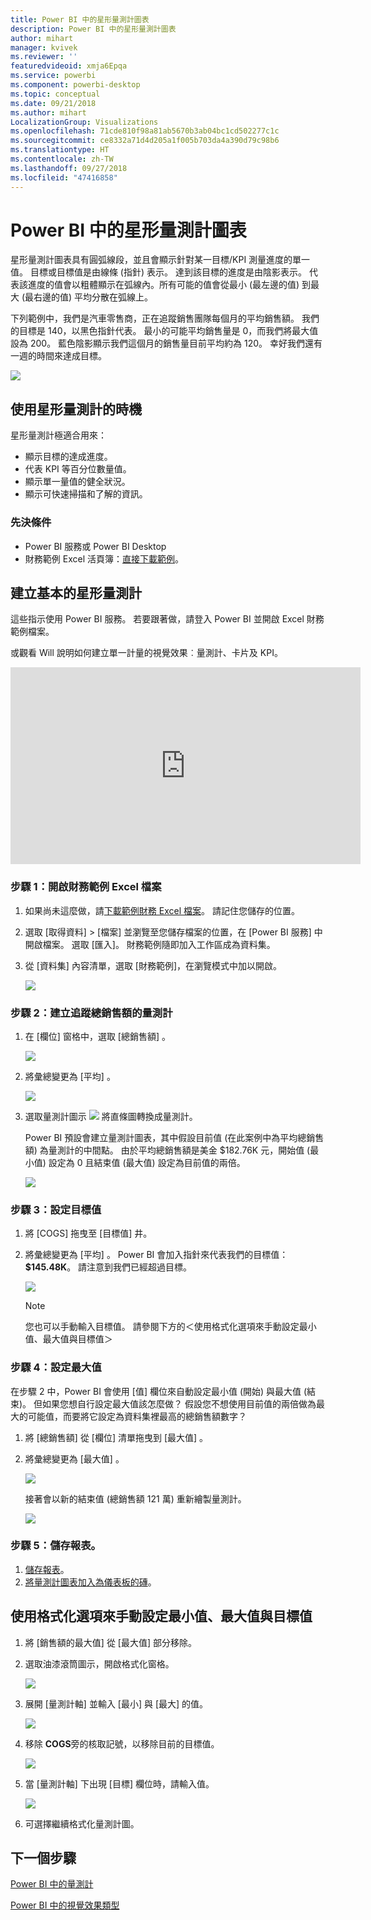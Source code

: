 ```yaml
---
title: Power BI 中的星形量測計圖表
description: Power BI 中的星形量測計圖表
author: mihart
manager: kvivek
ms.reviewer: ''
featuredvideoid: xmja6Epqa
ms.service: powerbi
ms.component: powerbi-desktop
ms.topic: conceptual
ms.date: 09/21/2018
ms.author: mihart
LocalizationGroup: Visualizations
ms.openlocfilehash: 71cde810f98a81ab5670b3ab04bc1cd502277c1c
ms.sourcegitcommit: ce8332a71d4d205a1f005b703da4a390d79c98b6
ms.translationtype: HT
ms.contentlocale: zh-TW
ms.lasthandoff: 09/27/2018
ms.locfileid: "47416858"
---
```

# <a name="radial-gauge-charts-in-power-bi"></a>Power BI 中的星形量測計圖表
星形量測計圖表具有圓弧線段，並且會顯示針對某一目標/KPI 測量進度的單一值。  目標或目標值是由線條 (指針) 表示。 達到該目標的進度是由陰影表示。  代表該進度的值會以粗體顯示在弧線內。所有可能的值會從最小 (最左邊的值) 到最大 (最右邊的值) 平均分散在弧線上。

下列範例中，我們是汽車零售商，正在追蹤銷售團隊每個月的平均銷售額。 我們的目標是 140，以黑色指針代表。  最小的可能平均銷售量是 0，而我們將最大值設為 200。  藍色陰影顯示我們這個月的銷售量目前平均約為 120。 幸好我們還有一週的時間來達成目標。

![](media/power-bi-visualization-radial-gauge-charts/gauge_m.png)

## <a name="when-to-use-a-radial-gauge"></a>使用星形量測計的時機
星形量測計極適合用來：

* 顯示目標的達成進度。
* 代表 KPI 等百分位數量值。
* 顯示單一量值的健全狀況。
* 顯示可快速掃描和了解的資訊。

### <a name="prerequisites"></a>先決條件
 - Power BI 服務或 Power BI Desktop
 - 財務範例 Excel 活頁簿：[直接下載範例](http://go.microsoft.com/fwlink/?LinkID=521962)。

## <a name="create-a-basic-radial-gauge"></a>建立基本的星形量測計
這些指示使用 Power BI 服務。 若要跟著做，請登入 Power BI 並開啟 Excel 財務範例檔案。  

或觀看 Will 說明如何建立單一計量的視覺效果︰量測計、卡片及 KPI。

<iframe width="560" height="315" src="https://www.youtube.com/embed/xmja6EpqaO0?list=PL1N57mwBHtN0JFoKSR0n-tBkUJHeMP2cP" frameborder="0" allowfullscreen></iframe>

### <a name="step-1-open-the-financial-sample-excel-file"></a>步驟 1：開啟財務範例 Excel 檔案
1. 如果尚未這麼做，請[下載範例財務 Excel 檔案](../sample-financial-download.md)。 請記住您儲存的位置。

2. 選取 [取得資料] \> [檔案] 並瀏覽至您儲存檔案的位置，在 [Power BI 服務] 中開啟檔案。 選取 [匯入]。 財務範例隨即加入工作區成為資料集。

3. 從 [資料集] 內容清單，選取 [財務範例]，在瀏覽模式中加以開啟。

    ![](media/power-bi-visualization-radial-gauge-charts/power-bi-dataset.png)

### <a name="step-2-create-a-gauge-to-track-gross-sales"></a>步驟 2：建立追蹤總銷售額的量測計
1. 在 [欄位]  窗格中，選取 [總銷售額] 。
   
   ![](media/power-bi-visualization-radial-gauge-charts/grosssalesvalue_new.png)
2. 將彙總變更為 [平均] 。
   
   ![](media/power-bi-visualization-radial-gauge-charts/changetoaverage_new.png)
3. 選取量測計圖示 ![](media/power-bi-visualization-radial-gauge-charts/gaugeicon_new.png) 將直條圖轉換成量測計。
   
   Power BI 預設會建立量測計圖表，其中假設目前值 (在此案例中為平均總銷售額) 為量測計的中間點。 由於平均總銷售額是美金 $182.76K 元，開始值 (最小值) 設定為 0 且結束值 (最大值) 設定為目前值的兩倍。
   
   ![](media/power-bi-visualization-radial-gauge-charts/gauge_no_target.png)

### <a name="step-3-set-a-target-value"></a>步驟 3：設定目標值
1. 將 [COGS]  拖曳至 [目標值]  井。
2. 將彙總變更為 [平均] 。
   Power BI 會加入指針來代表我們的目標值：**$145.48K**。 請注意到我們已經超過目標。
   
   ![](media/power-bi-visualization-radial-gauge-charts/gaugeinprogress_new.png)
   
   > [!NOTE]
   > 您也可以手動輸入目標值。  請參閱下方的＜使用格式化選項來手動設定最小值、最大值與目標值＞
   > 
   > 

### <a name="step-4-set-a-maximum-value"></a>步驟 4：設定最大值
在步驟 2 中，Power BI 會使用 [值] 欄位來自動設定最小值 (開始) 與最大值 (結束)。  但如果您想自行設定最大值該怎麼做？  假設您不想使用目前值的兩倍做為最大的可能值，而要將它設定為資料集裡最高的總銷售額數字？ 

1. 將 [總銷售額]  從 [欄位]  清單拖曳到 [最大值]  。
2. 將彙總變更為 [最大值] 。
   
   ![](media/power-bi-visualization-radial-gauge-charts/setmaximum_new.png)
   
   接著會以新的結束值 (總銷售額 121 萬) 重新繪製量測計。
   
   ![](media/power-bi-visualization-radial-gauge-charts/power-bi-final-gauge.png)

### <a name="step-5-save-your-report"></a>步驟 5：儲存報表。
1. [儲存報表](../service-report-save.md)。
2. [將量測計圖表加入為儀表板的磚](../service-dashboard-pin-tile-from-report.md)。 

## <a name="use-formatting-options-to-manually-set-minimum-maximum-and-target-values"></a>使用格式化選項來手動設定最小值、最大值與目標值
1. 將 [銷售額的最大值]  從 [最大值]  部分移除。
2. 選取油漆滾筒圖示，開啟格式化窗格。
   
   ![](media/power-bi-visualization-radial-gauge-charts/power-bi-roller.png)
3. 展開 [量測計軸]  並輸入 [最小]  與 [最大] 的值。
   
    ![](media/power-bi-visualization-radial-gauge-charts/power-bi-gauge-axis.png)
4. 移除 **COGS**旁的核取記號，以移除目前的目標值。
   
    ![](media/power-bi-visualization-radial-gauge-charts/pbi_remove_target.png)
5. 當 [量測計軸]  下出現 [目標] 欄位時，請輸入值。
   
    ![](media/power-bi-visualization-radial-gauge-charts/power-bi-gauge-target.png)
6. 可選擇繼續格式化量測計圖。

## <a name="next-step"></a>下一個步驟

[Power BI 中的量測計](power-bi-visualization-kpi.md)

[Power BI 中的視覺效果類型](power-bi-visualization-types-for-reports-and-q-and-a.md)
